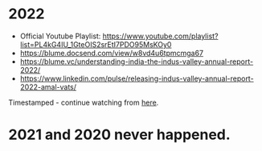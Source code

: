 # 2022

- Official Youtube Playlist: https://www.youtube.com/playlist?list=PL4kG4IU_1GteOIS2srEtI7PDO95MsKOy0
- https://blume.docsend.com/view/w8vd4u6tpmcmga67
- https://blume.vc/understanding-india-the-indus-valley-annual-report-2022/
- https://www.linkedin.com/pulse/releasing-indus-valley-annual-report-2022-amal-vats/

Timestamped - continue watching from [here](https://youtu.be/Jk6Fihfp0y0?list=PL4kG4IU_1GteOIS2srEtI7PDO95MsKOy0&t=1418).

# 2021 and 2020 never happened.

